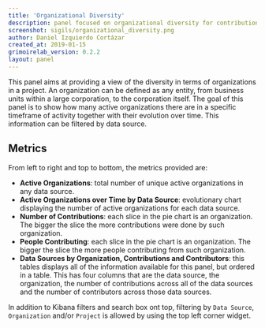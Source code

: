 ```yaml
---
title: 'Organizational Diversity'
description: panel focused on organizational diversity for contributions and contributors
screenshot: sigils/organizational_diversity.png
author: Daniel Izquierdo Cortázar
created_at: 2019-01-15
grimoirelab_version: 0.2.2
layout: panel
---
```


This panel aims at providing a view of the diversity in terms of organizations in a project. 
An organization can be defined as any entity, from business units within a large corporation, 
to the corporation itself. The goal of this panel is to show how many active organizations 
there are in a specific timeframe of activity together with their evolution over time. This
information can be filtered by data source.


## Metrics
From left to right and top to bottom, the metrics provided are:

* **Active Organizations**: total number of unique active organizations in any data source.
* **Active Organizations over Time by Data Source**: evolutionary chart displaying the number
  of active organizations for each data source.
* **Number of Contributions**:  each slice in the pie chart is an organization. The bigger the
  slice the more contributions were done by such organization. 
* **People Contributing**: each slice in the pie chart is an organization. The bigger the slice
  the more people contributing from such organization.
* **Data Sources by Organization, Contributions and Contributors**:  this tables displays all
  of the information available for this panel, but ordered in a table. This has four columns
  that are the data source, the organization, the number of contributions across all of the data 
  sources and the number of contributors across those data sources.

In addition to Kibana filters and search box ont top, filtering by `Data Source`, 
`Organization` and/or `Project` is allowed by using the top left corner widget.